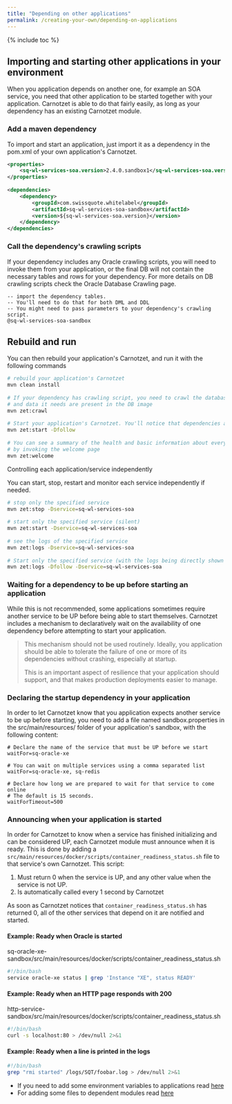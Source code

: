 ```yaml
---
title: "Depending on other applications"
permalink: /creating-your-own/depending-on-applications
---
```

{% include toc %}

## Importing and starting other applications in your environment

When you application depends on another one, for example an SOA service, you need that other application to be started together with your application. 
Carnotzet is able to do that fairly easily, as long as your dependency has an existing Carnotzet module.

### Add a maven dependency

To import and start an application, just import it as a dependency in the pom.xml of your own application's Carnotzet.

```xml
<properties>
    <sq-wl-services-soa.version>2.4.0.sandbox1</sq-wl-services-soa.version>
</properties>
 
<dependencies>
    <dependency>
        <groupId>com.swissquote.whitelabel</groupId>
        <artifactId>sq-wl-services-soa-sandbox</artifactId>
        <version>${sq-wl-services-soa.version}</version>
    </dependency>
</dependencies>
```

### Call the dependency's crawling scripts

If your dependency includes any Oracle crawling scripts, you will need to invoke them from your application, or the final DB will not contain the necessary tables and rows for your dependency. For more details on DB crawling scripts check the Oracle Database Crawling page.

```
-- import the dependency tables.
-- You'll need to do that for both DML and DDL
-- You might need to pass parameters to your dependency's crawling script.
@sq-wl-services-soa-sandbox
```

## Rebuild and run

You can then rebuild your application's Carnotzet, and run it with the following commands

```bash
# rebuild your application's Carnotzet
mvn clean install
 
# If your dependency has crawling script, you need to crawl the database again to make sure that the tables
# and data it needs are present in the DB image
mvn zet:crawl
 
# Start your application's Carnotzet. You'll notice that dependencies also start when you run that
mvn zet:start -Dfollow
 
# You can see a summary of the health and basic information about every service running in the Carnotzet environment
# by invoking the welcome page
mvn zet:welcome
```

Controlling each application/service independently

You can start, stop, restart and monitor each service independently if needed.

```bash
# stop only the specified service
mvn zet:stop -Dservice=sq-wl-services-soa
 
# start only the specified service (silent)
mvn zet:start -Dservice=sq-wl-services-soa
 
# see the logs of the specified service
mvn zet:logs -Dservice=sq-wl-services-soa
 
# Start only the specified service (with the logs being directly shown in the console)
mvn zet:logs -Dfollow -Dservice=sq-wl-services-soa
```

### Waiting for a dependency to be up before starting an application

While this is not recommended, some applications sometimes require another service to be UP before being able to start themselves. 
Carnotzet includes a mechanism to declaratively wait on the availability of one dependency before attempting to start your application.

> This mechanism should not be used routinely. Ideally, you application should be able to tolerate the failure of one or more of its dependencies without crashing, especially at startup.
>
> This is an important aspect of resilience that your application should support, and that makes production deployments easier to manage.

### Declaring the startup dependency in your application

In order to let Carnotzet know that you application expects another service to be up before starting, you need to add a file named sandbox.properties in the src/main/resources/ folder of your application's sandbox, with the following content:
```
# Declare the name of the service that must be UP before we start
waitFor=sq-oracle-xe
 
# You can wait on multiple services using a comma separated list
waitFor=sq-oracle-xe, sq-redis
 
# Declare how long we are prepared to wait for that service to come online
# The default is 15 seconds.
waitForTimeout=500
```

### Announcing when your application is started

In order for Carnotzet to know when a service has finished initializing and can be considered UP, each Carnotzet module must announce when it is ready. 
This is done by adding a `src/main/resources/docker/scripts/container_readiness_status.sh` file to that service's own Carnotzet. This script:

1. Must return 0 when the service is UP, and any other value when the service is not UP.
1. Is automatically called every 1 second by Carnotzet

As soon as Carnotzet notices that `container_readiness_status.sh` has returned 0, all of the other services that depend on it are notified and started.

#### Example: Ready when Oracle is started

sq-oracle-xe-sandbox/src/main/resources/docker/scripts/container_readiness_status.sh

```bash
#!/bin/bash
service oracle-xe status | grep 'Instance "XE", status READY'
```

#### Example: Ready when an HTTP page responds with 200

http-service-sandbox/src/main/resources/docker/scripts/container_readiness_status.sh
```bash
#!/bin/bash
curl -s localhost:80 > /dev/null 2>&1
```

#### Example: Ready when a line is printed in the logs

```bash
#!/bin/bash
grep "rmi started" /logs/SQT/foobar.log > /dev/null 2>&1
``` 

- If you need to add some environment variables to applications read [here](/creating-your-own/configuration-using-environment-variables)
- For adding some files to dependent modules read [here](/creating-your-own/configuration-using-config-files)
